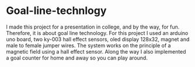 # Goal-line-technlogy
I made this project for a presentation in college, and by the way, for fun.
Therefore, it is about goal line technology. For this project I used an arduino uno board, two ky-003 hall effect sensors, oled display 128x32, magnet and male to female jumper wires. The system works on the principle of a magnetic field using a hall effect sensor. Along the way I also implemented a goal counter for home and away so you can play around.
